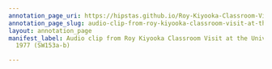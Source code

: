 ```yaml
---
annotation_page_uri: https://hipstas.github.io/Roy-Kiyooka-Classroom-Visit-University-of-Alberta-1977/annotations/audio-clip-from-roy-kiyooka-classroom-visit-at-the-university-of-alberta-1977-sw153a-b--canvas-1-audience.json
annotation_page_slug: audio-clip-from-roy-kiyooka-classroom-visit-at-the-university-of-alberta-1977-sw153a-b--canvas-1-audience
layout: annotation_page
manifest_label: Audio clip from Roy Kiyooka Classroom Visit at the University of Alberta,
  1977 (SW153a-b)

---
```

